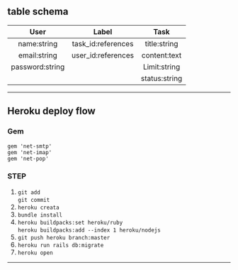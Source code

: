 ## table schema
| User            | Label              | Task          |
| :---:           | :---:              | :---:         |
| name:string     | task_id:references | title:string  |
| email:string    | user_id:references | content:text  |
| password:string |                    | Limit:string  |
|                 |                    | status:string |

<HR>

## Heroku deploy flow

### Gem
```
gem 'net-smtp'
gem 'net-imap'
gem 'net-pop'
```

### STEP
1. `git add` <br>
   `git commit` 
2. `heroku creata`
3. `bundle install`
4. `heroku buildpacks:set heroku/ruby` <br>
   `heroku buildpacks:add --index 1 heroku/nodejs`
5. `git push heroku branch:master`
6. `heroku run rails db:migrate`
7. `heroku open`

<HR>